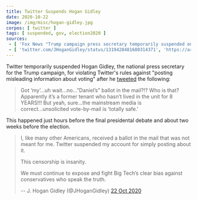 ```yaml
---
title: Twitter Suspends Hogan Gidley
date: 2020-10-22
image: /img/misc/hogan-gidley.jpg
corpos: [ twitter ]
tags: [ suspended, gov, election2020 ]
sources:
 - [ 'Fox News "Trump campaign press secretary temporarily suspended on Twitter over mail-in voting tweet" by Adam Shaw (22 Oct 2020)', 'https://archive.is/KCEP6' ]
 - [ 'twitter.com/JHoganGidley/status/1319428481680314371', 'https://archive.is/a7QAP' ]
---
```


Twitter temporarily suspended Hogan Gidley, the national press secretary for
the Trump campaign, for violating Twitter's rules against "posting misleading
information about voting" after he
[tweeted](https://archive.is/KCEP6#selection-1263.1-1263.239) the following:

> Got ‘my’...uh wait...no…”Daniel’s” ballot in the mail?!? Who is that?
> Apparently it’s a former tenant who hasn’t lived in the unit for 8 YEARS!!!
> But yeah, sure...the mainstream media is correct...unsolicited vote-by-mail
> is ‘totally safe.'

This happened just hours before the final presidental debate and about two
weeks before the election.

> I, like many other Americans, received a ballot in the mail that was not
> meant for me. Twitter suspended my account for simply posting about it. 
>
> This censorship is insanity. 
>
> We must continue to expose and fight Big Tech’s clear bias against
> conservatives who speak the truth.
>
> -- J. Hogan Gidley (@JHoganGidley) [22 Oct 2020](https://archive.is/a7QAP)
